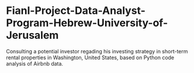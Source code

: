 # Fianl-Project-Data-Analyst-Program-Hebrew-University-of-Jerusalem
Consulting a potential investor regading his investing strategy in short-term rental properties in Washington, United States, based on Python code analysis of Airbnb data.
